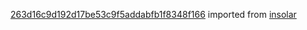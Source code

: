 [263d16c9d192d17be53c9f5addabfb1f8348f166](https://github.com/insolar/insolar/commit/263d16c9d192d17be53c9f5addabfb1f8348f166) imported from [insolar](https://github.com/insolar/insolar)

